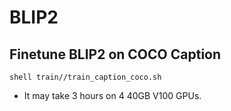 # BLIP2

## Finetune BLIP2 on COCO Caption

```shell
shell train//train_caption_coco.sh
```

- It may take 3 hours on 4 40GB V100 GPUs.